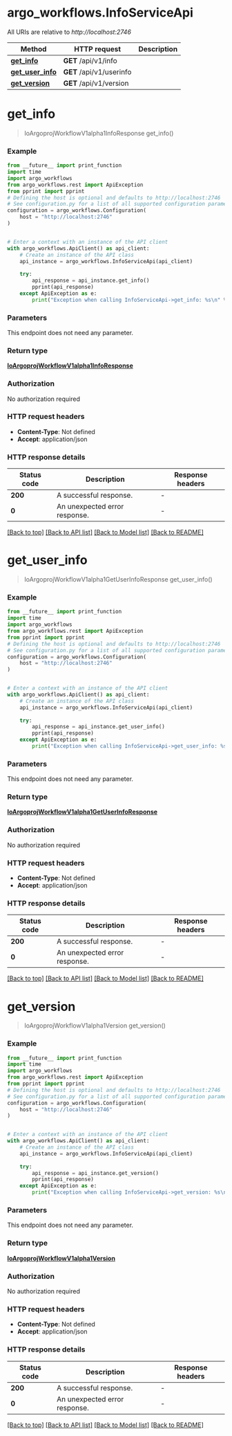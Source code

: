 # argo_workflows.InfoServiceApi

All URIs are relative to *http://localhost:2746*

Method | HTTP request | Description
------------- | ------------- | -------------
[**get_info**](InfoServiceApi.md#get_info) | **GET** /api/v1/info | 
[**get_user_info**](InfoServiceApi.md#get_user_info) | **GET** /api/v1/userinfo | 
[**get_version**](InfoServiceApi.md#get_version) | **GET** /api/v1/version | 


# **get_info**
> IoArgoprojWorkflowV1alpha1InfoResponse get_info()



### Example

```python
from __future__ import print_function
import time
import argo_workflows
from argo_workflows.rest import ApiException
from pprint import pprint
# Defining the host is optional and defaults to http://localhost:2746
# See configuration.py for a list of all supported configuration parameters.
configuration = argo_workflows.Configuration(
    host = "http://localhost:2746"
)


# Enter a context with an instance of the API client
with argo_workflows.ApiClient() as api_client:
    # Create an instance of the API class
    api_instance = argo_workflows.InfoServiceApi(api_client)
    
    try:
        api_response = api_instance.get_info()
        pprint(api_response)
    except ApiException as e:
        print("Exception when calling InfoServiceApi->get_info: %s\n" % e)
```

### Parameters
This endpoint does not need any parameter.

### Return type

[**IoArgoprojWorkflowV1alpha1InfoResponse**](IoArgoprojWorkflowV1alpha1InfoResponse.md)

### Authorization

No authorization required

### HTTP request headers

 - **Content-Type**: Not defined
 - **Accept**: application/json

### HTTP response details
| Status code | Description | Response headers |
|-------------|-------------|------------------|
**200** | A successful response. |  -  |
**0** | An unexpected error response. |  -  |

[[Back to top]](#) [[Back to API list]](../README.md#documentation-for-api-endpoints) [[Back to Model list]](../README.md#documentation-for-models) [[Back to README]](../README.md)

# **get_user_info**
> IoArgoprojWorkflowV1alpha1GetUserInfoResponse get_user_info()



### Example

```python
from __future__ import print_function
import time
import argo_workflows
from argo_workflows.rest import ApiException
from pprint import pprint
# Defining the host is optional and defaults to http://localhost:2746
# See configuration.py for a list of all supported configuration parameters.
configuration = argo_workflows.Configuration(
    host = "http://localhost:2746"
)


# Enter a context with an instance of the API client
with argo_workflows.ApiClient() as api_client:
    # Create an instance of the API class
    api_instance = argo_workflows.InfoServiceApi(api_client)
    
    try:
        api_response = api_instance.get_user_info()
        pprint(api_response)
    except ApiException as e:
        print("Exception when calling InfoServiceApi->get_user_info: %s\n" % e)
```

### Parameters
This endpoint does not need any parameter.

### Return type

[**IoArgoprojWorkflowV1alpha1GetUserInfoResponse**](IoArgoprojWorkflowV1alpha1GetUserInfoResponse.md)

### Authorization

No authorization required

### HTTP request headers

 - **Content-Type**: Not defined
 - **Accept**: application/json

### HTTP response details
| Status code | Description | Response headers |
|-------------|-------------|------------------|
**200** | A successful response. |  -  |
**0** | An unexpected error response. |  -  |

[[Back to top]](#) [[Back to API list]](../README.md#documentation-for-api-endpoints) [[Back to Model list]](../README.md#documentation-for-models) [[Back to README]](../README.md)

# **get_version**
> IoArgoprojWorkflowV1alpha1Version get_version()



### Example

```python
from __future__ import print_function
import time
import argo_workflows
from argo_workflows.rest import ApiException
from pprint import pprint
# Defining the host is optional and defaults to http://localhost:2746
# See configuration.py for a list of all supported configuration parameters.
configuration = argo_workflows.Configuration(
    host = "http://localhost:2746"
)


# Enter a context with an instance of the API client
with argo_workflows.ApiClient() as api_client:
    # Create an instance of the API class
    api_instance = argo_workflows.InfoServiceApi(api_client)
    
    try:
        api_response = api_instance.get_version()
        pprint(api_response)
    except ApiException as e:
        print("Exception when calling InfoServiceApi->get_version: %s\n" % e)
```

### Parameters
This endpoint does not need any parameter.

### Return type

[**IoArgoprojWorkflowV1alpha1Version**](IoArgoprojWorkflowV1alpha1Version.md)

### Authorization

No authorization required

### HTTP request headers

 - **Content-Type**: Not defined
 - **Accept**: application/json

### HTTP response details
| Status code | Description | Response headers |
|-------------|-------------|------------------|
**200** | A successful response. |  -  |
**0** | An unexpected error response. |  -  |

[[Back to top]](#) [[Back to API list]](../README.md#documentation-for-api-endpoints) [[Back to Model list]](../README.md#documentation-for-models) [[Back to README]](../README.md)

